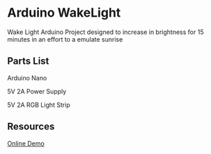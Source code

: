 # Arduino WakeLight
Wake Light Arduino Project designed to increase in brightness for 15 minutes in an effort to a emulate sunrise

## Parts List
Arduino Nano

5V 2A Power Supply

5V 2A RGB Light Strip

## Resources
[Online Demo](https://www.youtube.com/watch?time_continue=20&v=QnWZdxMytaA&feature=emb_title)
